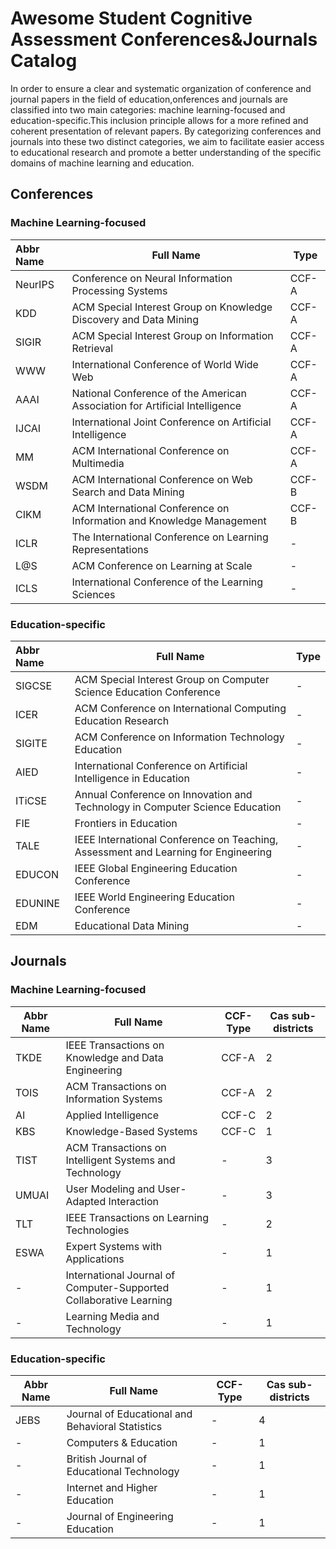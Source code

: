 ﻿# Awesome Student Cognitive Assessment Conferences&Journals Catalog
In order to ensure a clear and systematic organization of conference and journal papers in the field of education,onferences and journals are classified into two main categories: machine learning-focused and education-specific.This inclusion principle allows for a more refined and coherent presentation of relevant papers. By categorizing conferences and journals into these two distinct categories, we aim to facilitate easier access to educational research and promote a better understanding of the specific domains of machine learning and education.

## Conferences
### Machine Learning-focused

| Abbr Name | Full Name                                                                          | Type  |
|:--------- | ---------------------------------------------------------------------------------- | ----- |
| NeurIPS   | Conference on Neural Information Processing Systems                                | CCF-A |
| KDD       | ACM Special Interest Group on Knowledge Discovery and Data Mining                  | CCF-A |
| SIGIR     | ACM Special Interest Group on Information Retrieval                                | CCF-A |
| WWW       | International Conference of World Wide Web                                         | CCF-A |
| AAAI      | National Conference of the American Association for Artificial Intelligence        | CCF-A |
| IJCAI     | International Joint Conference on Artificial Intelligence                          | CCF-A |
| MM        | ACM International Conference on Multimedia                                         | CCF-A |
| WSDM      | ACM International Conference on Web Search and Data Mining                         | CCF-B |
| CIKM      | ACM International Conference on Information and Knowledge Management               | CCF-B |
| ICLR      | The International Conference on Learning Representations                           | - |
| L@S       | ACM Conference on Learning at Scale                                                | - |
| ICLS      | International Conference of the Learning Sciences                                  | - |

### Education-specific
| Abbr Name | Full Name                                                                          | Type  |
|:--------- | ---------------------------------------------------------------------------------- | ----- |
| SIGCSE    | ACM Special Interest Group on Computer Science Education Conference                | - |
| ICER      | ACM Conference on International Computing Education Research                       | - |
| SIGITE    | ACM Conference on Information Technology Education                                 | - |
| AIED      | International Conference on Artificial Intelligence in Education                   | - |
| ITiCSE    | Annual Conference on Innovation and Technology in Computer Science Education       | - |
| FIE       | Frontiers in Education                                                             | - |
| TALE      | IEEE International Conference on Teaching, Assessment and Learning for Engineering | - |
| EDUCON    | IEEE Global Engineering Education Conference                                       | - |
| EDUNINE   | IEEE World Engineering Education Conference                                        | - |
| EDM       | Educational Data Mining                                                            | - |


## Journals

### Machine Learning-focused

| Abbr Name | Full Name                                                          | CCF-Type | Cas sub-districts |
| --------- | ------------------------------------------------------------------ | -------- | ----------------- |
| TKDE      | IEEE Transactions on Knowledge and Data Engineering                | CCF-A    | 2                 |
| TOIS      | ACM Transactions on Information Systems                            | CCF-A    | 2                 |
| AI        | Applied Intelligence                                               | CCF-C    | 2                 |
| KBS       | Knowledge-Based Systems                                            | CCF-C    | 1                 |
| TIST      | ACM Transactions on Intelligent Systems and Technology             | -        | 3                 |
| UMUAI     | User Modeling and User-Adapted Interaction                         | -        | 3                 |
| TLT       | IEEE Transactions on Learning Technologies                         | -        | 2                 |
| ESWA      | Expert Systems with Applications                                   | -        | 1                 |
| -         | International Journal of Computer-Supported Collaborative Learning | -        | 1                 |
| -         | Learning Media and Technology                                      | -        | 1                 |

### Education-specific

| Abbr Name | Full Name                                                          | CCF-Type | Cas sub-districts |
| --------- | ------------------------------------------------------------------ | -------- | ----------------- |
| JEBS      | Journal of Educational and Behavioral Statistics                   | -        | 4                 |
| -         | Computers & Education                                              | -        | 1                 |
| -         | British Journal of Educational Technology                          | -        | 1                 |
| -         | Internet and Higher Education                                      | -        | 1                 |
| -         | Journal of Engineering Education                                   | -        | 1                 |